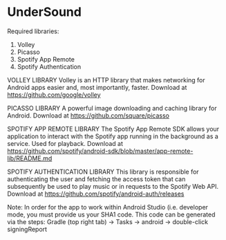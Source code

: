 # UnderSound

Required libraries:
1. Volley
2. Picasso
3. Spotify App Remote 
4. Spotify Authentication

VOLLEY LIBRARY
Volley is an HTTP library that makes networking for Android apps easier and, most importantly, faster.
Download at https://github.com/google/volley

PICASSO LIBRARY
A powerful image downloading and caching library for Android.
Download at https://github.com/square/picasso

SPOTIFY APP REMOTE LIBRARY
The Spotify App Remote SDK allows your application to interact with the Spotify app running in the background as a service.
Used for playback.
Download at https://github.com/spotify/android-sdk/blob/master/app-remote-lib/README.md

SPOTIFY AUTHENTICATION LIBRARY
This library is responsible for authenticating the user and fetching the access token that can subsequently be used to play music or in requests to the Spotify Web API.
Download at https://github.com/spotify/android-auth/releases

Note: In order for the app to work within Android Studio (i.e. developer mode, you must provide us your SHA1 code. This code can be generated via the steps: Gradle (top right tab) -> Tasks -> android -> double-click signingReport